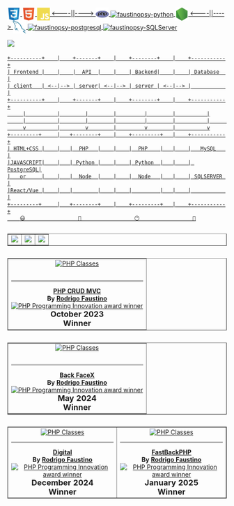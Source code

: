 

<div align="center">
  <a href="https://github.com/faustinopsy">
 
    
</div>
<div style="display: inline_block"><br>
  <img align="center" alt="faustinopsy-CSS" height="30" width="30" src="https://raw.githubusercontent.com/devicons/devicon/master/icons/css3/css3-original.svg" title="CSS">
  <img align="center" alt="faustinopsy-HTML" height="30" width="30" src="https://raw.githubusercontent.com/devicons/devicon/master/icons/html5/html5-original.svg" title="HTML">
  <img align="center" alt="faustinopsy-Js" height="30" width="30" src="https://raw.githubusercontent.com/devicons/devicon/master/icons/javascript/javascript-plain.svg" title="JAVASCRIPT">       <----||---->
   <img align="center" alt="faustinopsy-php" height="30" width="30" src="https://raw.githubusercontent.com/devicons/devicon/master/icons/php/php-original.svg" title="PHP">
   <img align="center" alt="faustinopsy-python" height="30" width="30"  src="https://cdn.jsdelivr.net/gh/devicons/devicon/icons/python/python-original.svg" title="python">
  <img align="center" alt="faustinopsy-node" height="30" width="30"  src="https://raw.githubusercontent.com/devicons/devicon/master/icons/nodejs/nodejs-original.svg" title="node">             <----||---->
  <img align="center" alt="faustinopsy-mysql" height="30" width="30" src="https://raw.githubusercontent.com/devicons/devicon/master/icons/mysql/mysql-original.svg" title="MySQL">
  <img align="center" alt="faustinopsy-postgresql" height="30" width="30" src="https://cdn.jsdelivr.net/gh/devicons/devicon/icons/postgresql/postgresql-original.svg" title="postgresql">
  <img align="center" alt="faustinopsy-SQLServer" height="30" width="30"  src="https://cdn.jsdelivr.net/gh/devicons/devicon/icons/microsoftsqlserver/microsoftsqlserver-plain-wordmark.svg" title="SQLServer">
 
</div>
  
 ![](https://komarev.com/ghpvc/?username=faustinopsy&style=flat-square)
<div> 

```plaintext
+----------+    |    +-------+    |    +--------+    |    +-----------+
| Frontend |    |    |  API  |    |    | Backend|    |    | Database  |
| client   | <--|--> | server| <--|--> | server | <--|--> |           |
+----------+    |    +-------+    |    +--------+    |    +-----------+
     |          |        |        |         |        |          |
     |          |        |        |         |        |          |                
     v          |        v        |         v        |          v
+---------+     |   +--------+    |    +---------+   |    +-----------+
| HTML+CSS |    |   |  PHP   |    |    |  PHP    |   |    |   MySQL   |
|JAVASCRIPT|    |   | Python |    |    | Python  |   |    | PostgreSQL|
|   or     |    |   |  Node  |    |    |  Node   |   |    | SQLSERVER |
|React/Vue |    |   |        |    |    |         |   |    |           |
+---------+     |   +--------+    |    +---------+   |    +-----------+
    😃                 🤔                 😶                 🤕
```
  <table class="f
  ramed light" border="" align="right">
  <tbody><tr>
  <td><a href="https://www.youtube.com/faustinopsy" target="_blank"><img src="https://img.shields.io/badge/YouTube-FF0000?style=for-the-badge&logo=youtube&logoColor=white" target="_blank"></a></td>
  <td><a href="https://www.linkedin.com/in/faustinopsy" target="_blank"><img src="https://img.shields.io/badge/-LinkedIn-%230077B5?style=for-the-badge&logo=linkedin&logoColor=white" target="_blank"></a> </td>
    <td><a href="https://faustinopsy.medium.com" target="_blank"><img src="https://img.shields.io/badge/-medium-%230077B5?style=for-the-badge&logo=-medium&logoColor=white" target="_blank"></a> </td>
</tr>
</tbody></table>

<hr>
<table class="framed light" border="" align="left">
<tbody>
<tr>
<td align="center">
<a href="https://www.phpclasses.org/" title="PHP Classes" alt="PHP Classes">
<img src="https://files.phpclasses.org/graphics/phpclasses/logo-small-phpclasses.svg" width="75" height="24" loading="lazy" alt="PHP Classes" style="vertical-align: top"></a><br><br>
<hr>
<b><a href="https://www.phpclasses.org/package/13018-PHP-Develop-applications-that-provide-CRUD-interfaces.html">PHP CRUD MVC</a><br>
By <a href="https://www.phpclasses.org/browse/author/1569912.html">Rodrigo Faustino</a></b><br>
<a href="https://www.phpclasses.org/award/innovation/">
<img src="https://www.phpclasses.org/award/innovation/winner.png" width="89" height="89" alt="PHP Programming Innovation award winner" title="PHP Programming Innovation award winner" border="0"></a><br>
<b><span style="font-size: large">October 2023<br>Winner</span></b>
</td>
</tr>
</tbody>
</table>

<table class="framed light" border="" align="left">
<tbody>
<tr><br><br>
<td align="center">
<a href="https://www.phpclasses.org/" title="PHP Classes" alt="PHP Classes">
<img src="https://files.phpclasses.org/graphics/phpclasses/logo-small-phpclasses.svg" width="75" height="24" loading="lazy" alt="PHP Classes" style="vertical-align: top"></a><br><br>
<hr>
<b><a href="https://www.phpclasses.org/package/13102-PHP-Recognize-students-using-their-face-pictures.html">Back FaceX</a><br>
By <a href="https://www.phpclasses.org/browse/author/1569912.html">Rodrigo Faustino</a></b><br>
<a href="https://www.phpclasses.org/award/innovation/">
<img src="https://www.phpclasses.org/award/innovation/winner.png" width="89" height="89" alt="PHP Programming Innovation award winner" title="PHP Programming Innovation award winner" border="0"></a><br>
<b><span style="font-size: large">May 2024<br>Winner</span></b>
</td>
</tr>
</tbody>
</table>

<table class="framed light" border="" align="left">
<tbody>
<tr><br><br>
<td align="center">
<a href="https://www.phpclasses.org/" title="PHP Classes" alt="PHP Classes">
<img src="https://files.phpclasses.org/graphics/phpclasses/logo-small-phpclasses.svg" width="75" height="24" loading="lazy" alt="PHP Classes" style="vertical-align: top"></a><br>
<hr>
<b><a href="https://www.phpclasses.org/package/13416-PHP-Authenticate-users-fingerprints-using-WebAuthn.html">Digital</a><br>
By <a href="https://www.phpclasses.org/browse/author/1569912.html">Rodrigo Faustino</a></b><br>
<a href="https://www.phpclasses.org/award/innovation/">
<img src="https://www.phpclasses.org/award/innovation/winner.png" width="89" height="89" alt="PHP Programming Innovation award winner" title="PHP Programming Innovation award winner" border="0"></a><br>
<b><span style="font-size: large">December 2024<br>Winner</span></b>
</td>
  <td align="center">
<a href="https://www.phpclasses.org/" title="PHP Classes" alt="PHP Classes">
<img src="https://files.phpclasses.org/graphics/phpclasses/logo-small-phpclasses.svg" width="75" height="24" loading="lazy" alt="PHP Classes" style="vertical-align: top"></a><br>
<hr>
<b><a href="https://www.phpclasses.org/package/13438-PHP-Automate-the-creation-of-PHP-REST-APIs.html">FastBackPHP</a><br>
By <a href="https://www.phpclasses.org/browse/author/1569912.html">Rodrigo Faustino</a></b><br>
<a href="https://www.phpclasses.org/award/innovation/">
<img src="https://www.phpclasses.org/award/innovation/winner.png" width="89" height="89" alt="PHP Programming Innovation award winner" title="PHP Programming Innovation award winner" border="0"></a><br>
<b><span style="font-size: large">January  2025<br>Winner</span></b>
</td>
</tr>
</tbody>
</table>

 
</div>


